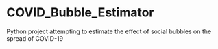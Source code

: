 # COVID_Bubble_Estimator
Python project attempting to estimate the effect of social bubbles on the spread of COVID-19
